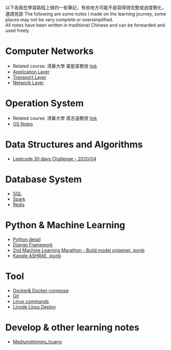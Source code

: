 以下為我在學習路程上做的一些筆記，有些地方可能不是寫得很完整或過度簡化，還請見諒
The following are some notes I made on the learning journey, some places may not be very complete or oversimplified.  
All notes have been written in traditional Chinese and can be forwarded and used freely  

# Computer Networks
- Related course: 清華大學 黃能富教授 [link](http://ocw.nthu.edu.tw/ocw/index.php?page=course&cid=13&)
- [Application Layer](https://github.com/ddx000/Learning-Notes/blob/master/Application%20Layer.md)
- [Transport Layer](https://github.com/ddx000/Learning-Notes/blob/master/Transport%20Layer.md)
- [Network Layer](https://github.com/ddx000/Learning-Notes/blob/master/Network%20Layer.md)

# Operation System
- Related course: 清華大學 周志遠教授 [link](http://ocw.nthu.edu.tw/ocw/index.php?page=course&cid=141&)
- [OS Notes](https://github.com/ddx000/Learning-Notes/blob/master/operation%20systems.md)

# Data Structures and Algorithms
- [Leetcode 30 days Challenge - 2020/04](https://github.com/ddx000/30-Day-LeetCoding-Challenge/blob/master/Readme.md)

# Database System
- [SQL](https://github.com/ddx000/Learning-Notes/blob/master/SQL.md)
- [Spark](https://github.com/ddx000/Learning-Notes/blob/master/Spark.md)
- [Redis](https://github.com/ddx000/Learning-Notes/blob/master/redis.md)

# Python & Machine Learning
- [Python detail](https://github.com/ddx000/Learning-Notes/blob/master/Python.md)
- [Django Framework](https://github.com/ddx000/Django-Blog/blob/master/README.md)
- [2nd Machine Learning Marathon - Build model snippnet, ipynb](https://github.com/ddx000/Machine-Learning-Challenge/blob/master/Machine%20Learning%20Notes.ipynb)
- [Kaggle ASHRAE, ipynb](https://github.com/ddx000/Kaggle_Kernel/blob/master/Kaggle_ASHRAE.ipynb)

# Tool
- [Docker& Docker-compose](https://github.com/ddx000/Learning-Notes/blob/master/Docker.md)
- [Git](https://github.com/ddx000/Learning-Notes/blob/master/Git.md)
- [Linux commands](https://github.com/ddx000/Learning-Notes/blob/master/Linux%20bash.md)
- [Linode Linux Deploy](https://github.com/ddx000/Learning-Notes/blob/master/Linux%20Deploy.md)

# Develop & other learning notes
- [Medium@jimmy_huang](https://medium.com/@jimmy_huang)
